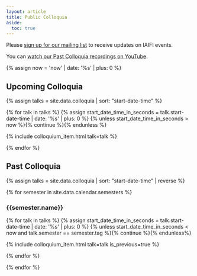 ```yaml
---
layout: article
title: Public Colloquia
aside:
  toc: true
---
```


Please [sign up for our mailing list](http://mailman.mit.edu/mailman/listinfo/iaifi-news) to receive updates on IAIFI events.

You can [watch our Past Colloquia recordings on YouTube](https://www.youtube.com/channel/UCueoFcGm_15kSB-wDd4CBZA).

{% assign now = 'now' | date: '%s' | plus: 0 %}

## Upcoming Colloquia 
{% assign talks = site.data.colloquia | sort: "start-date-time" %}

{% for talk in talks %}
  {% assign start_date_time_in_seconds = talk.start-date-time | date: '%s' | plus: 0 %}
  {% unless start_date_time_in_seconds > now %}{% continue %}{% endunless %}

  {% include colloquium_item.html talk=talk %}

{% endfor %}

## Past Colloquia 
{% assign talks = site.data.colloquia | sort: "start-date-time" | reverse %}

{% for semester in site.data.calendar.semesters %}

### {{semester.name}}

{% for talk in talks %}
  {% assign start_date_time_in_seconds = talk.start-date-time | date: '%s' | plus: 0 %}
  {% unless start_date_time_in_seconds < now and talk.semester == semester.tag %}{% continue %}{% endunless%}

  {% include colloquium_item.html talk=talk is_previous=true %}

{% endfor %}

{% endfor %}

